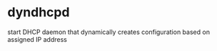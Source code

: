 dyndhcpd
========

start DHCP daemon that dynamically creates configuration based on assigned IP address
